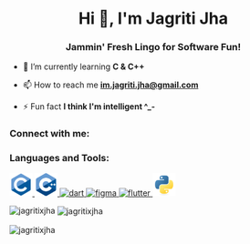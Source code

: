 <h1 align="center">Hi 👋, I'm Jagriti Jha</h1>
<h3 align="center">Jammin' Fresh Lingo for Software Fun!</h3>


- 🌱 I’m currently learning **C & C++**

- 📫 How to reach me **im.jagriti.jha@gmail.com**

- ⚡ Fun fact **I think I'm intelligent ^_-**

<h3 align="left">Connect with me:</h3>
<p align="left">
</p>

<h3 align="left">Languages and Tools:</h3>
<p align="left"> <a href="https://www.cprogramming.com/" target="_blank" rel="noreferrer"> <img src="https://raw.githubusercontent.com/devicons/devicon/master/icons/c/c-original.svg" alt="c" width="40" height="40"/> </a> <a href="https://www.w3schools.com/cpp/" target="_blank" rel="noreferrer"> <img src="https://raw.githubusercontent.com/devicons/devicon/master/icons/cplusplus/cplusplus-original.svg" alt="cplusplus" width="40" height="40"/> </a> <a href="https://dart.dev" target="_blank" rel="noreferrer"> <img src="https://www.vectorlogo.zone/logos/dartlang/dartlang-icon.svg" alt="dart" width="40" height="40"/> </a> <a href="https://www.figma.com/" target="_blank" rel="noreferrer"> <img src="https://www.vectorlogo.zone/logos/figma/figma-icon.svg" alt="figma" width="40" height="40"/> </a> <a href="https://flutter.dev" target="_blank" rel="noreferrer"> <img src="https://www.vectorlogo.zone/logos/flutterio/flutterio-icon.svg" alt="flutter" width="40" height="40"/> </a> <a href="https://www.python.org" target="_blank" rel="noreferrer"> <img src="https://raw.githubusercontent.com/devicons/devicon/master/icons/python/python-original.svg" alt="python" width="40" height="40"/> </a> </p>

<p><img align="left" src="https://github-readme-stats.vercel.app/api/top-langs?username=jagritixjha&show_icons=true&theme=midnight-purple&locale=en&layout=donut-vertical" alt="jagritixjha" /></p>

<p>&nbsp;<img align="center" src="https://github-readme-stats.vercel.app/api?username=jagritixjha&show_icons=true&theme=midnight-purple&locale=en" alt="jagritixjha" /></p>

<p><img align="center" src="https://github-readme-streak-stats.herokuapp.com/?user=jagritixjha&theme=vision-friendly-dark" alt="jagritixjha" /></p>
